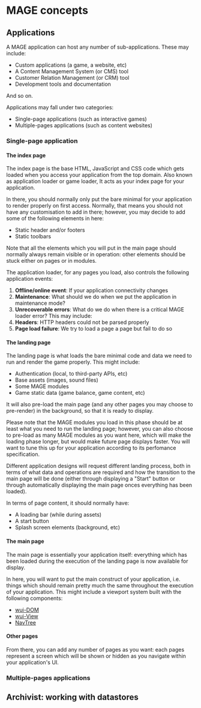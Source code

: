 MAGE concepts
==============

Applications
------------

A MAGE application can host any number of
sub-applications. These may include:

* Custom applications (a game, a website, etc)
* A Content Management System (or CMS) tool
* Customer Relation Management (or CRM) tool
* Development tools and documentation

And so on.

Applications may fall under two categories:

* Single-page applications (such as interactive games)
* Multiple-pages applications (such as content websites)

### Single-page application

#### The index page

The index page is the base HTML, JavaScript and
CSS code which gets loaded when you access your application
from the top domain. Also known as application loader or game loader,
It acts as your index page for your application.

In there, you should normally only put the bare minimal for your
application to render properly on first access. Normally, that means
you should not have any customisation to add in there; however, you
may decide to add some of the following elements in here:

* Static header and/or footers
* Static toolbars

Note that all the elements which you will put in the main page should
normally always remain visible or in operation: other elements should
be stuck either on pages or in modules.

The application loader, for any pages you load,
also controls the following application events:

1. **Offline/online event**: If your application connectivity changes
2. **Maintenance**: What should we do when we put the application in maintenance mode?
3. **Unrecoverable errors**: What do we do when there is a critical MAGE loader error? This may include:
  1. **Headers**: HTTP headers could not be parsed properly
  2. **Page load failure**: We try to load a page a page but fail to do so

#### The landing page

The landing page is what loads the bare minimal code and data
we need to run and render the game properly. This might include:

* Authentication (local, to third-party APIs, etc)
* Base assets (images, sound files)
* Some MAGE modules
* Game static data (game balance, game content, etc)

It will also pre-load the main page (and any other pages
you may choose to pre-render) in the background,
so that it is ready to display.

Please note that the MAGE modules you load in this phase
should be at least what you need to run the landing page;
however, you can also choose to pre-load as many MAGE
modules as you want here, which will make the loading phase
longer, but would make future page displays faster. You will
want to tune this up for your application according
to its perfomance specification.

Different application designs will request different landing
process, both in terms of what data and operations are required
and how the transition to the main page will be done (either
through displaying a "Start" button or through automatically
displaying the main page onces everything has been loaded).

In terms of page content, it should normally have:

* A loading bar (while during assets)
* A start button
* Splash screen elements (background, etc)

#### The main page

The main page is essentially your application itself: everything
which has been loaded during the execution of the landing page
is now available for display.

In here, you will want to put the main construct of your application,
i.e. things which should remain pretty much the same throughout the
execution of your application. This might include a viewport system
built with the following components:

* [wui-DOM](https://github.com/Wizcorp/wui-Dom)
* [wui-View](https://github.com/Wizcorp/wui-View)
* [NavTree](https://github.com/Wizcorp/NavTree)

#### Other pages

From there, you can add any number of pages as you want: each pages
represent a screen which will be shown or hidden as you navigate
within your application's UI.

### Multiple-pages applications

Archivist: working with datastores
-----------------------------------
